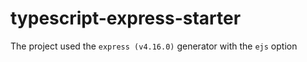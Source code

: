 # typescript-express-starter
The project used the `express (v4.16.0)` generator with the `ejs` option
